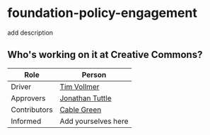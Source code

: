 # foundation-policy-engagement
add description 


## Who's working on it at Creative Commons?

| Role  | Person |
| ------------- | ------------- |
| Driver  | [Tim Vollmer](https://github.com/tvol)  |
| Approvers  | [Jonathan Tuttle](https://github.com/jtuttle)  |
| Contributors | [Cable Green](https://github.com/cablegreen) |
| Informed | Add yourselves here |

